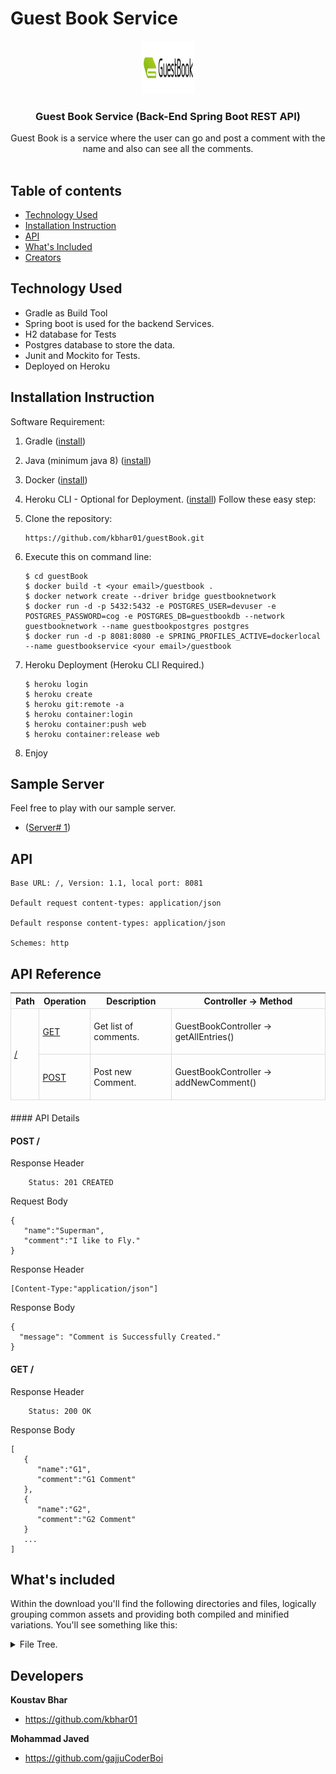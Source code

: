 # Guest Book Service

<p align="center">
  <a href="#">
    <img src="./img/img.png" alt="guest book logo" width="85" height="85">
  </a>
</p>

<h3 align="center">Guest Book Service (Back-End Spring Boot REST API)</h3>

<p align="center">
  Guest Book is a service where the user can go and post a comment with the name and also can see all the comments.
  <br>

  <br>
</p>

## Table of contents

- [Technology Used](#technology-used)
- [Installation Instruction](#installation-instruction)
- [API](#api)
- [What's Included](#whats-included)
- [Creators](#developers)


## Technology Used

- Gradle as Build Tool
- Spring boot is used for the backend Services.
- H2 database for Tests
- Postgres database to store the data.
- Junit and Mockito for Tests.
- Deployed on Heroku

## Installation Instruction

Software Requirement:
1. Gradle ([install](https://gradle.org/install/))

2. Java (minimum java 8) ([install](https://www.oracle.com/java/technologies/javase-downloads.html))

3. Docker ([install](https://docs.docker.com/get-docker/))

4. Heroku CLI - Optional for Deployment. ([install](https://devcenter.heroku.com/articles/heroku-cli)) 
Follow these easy step:


1. Clone the repository:
     ```
     https://github.com/kbhar01/guestBook.git
     ```
2. Execute this on command line:

     ```shell
     $ cd guestBook
     $ docker build -t <your email>/guestbook .
     $ docker network create --driver bridge guestbooknetwork
     $ docker run -d -p 5432:5432 -e POSTGRES_USER=devuser -e  POSTGRES_PASSWORD=cog -e POSTGRES_DB=guestbookdb --network guestbooknetwork --name guestbookpostgres postgres
     $ docker run -d -p 8081:8080 -e SPRING_PROFILES_ACTIVE=dockerlocal --name guestbookservice <your email>/guestbook
     ```
3. Heroku Deployment (Heroku CLI Required.)
   
   ```shell
   $ heroku login
   $ heroku create
   $ heroku git:remote -a
   $ heroku container:login
   $ heroku container:push web
   $ heroku container:release web
   ```
   

4. Enjoy

## Sample Server
Feel free to play with our sample server. 

-  ([Server# 1](https://guestbook-koustav-javed.herokuapp.com/))

## API
```text
Base URL: /, Version: 1.1, local port: 8081

Default request content-types: application/json

Default response content-types: application/json

Schemes: http 
```

## API Reference
<table style="
    width: 100%;
    max-width: 100%;
    margin-bottom: 20px;
    border: 1px solid #ddd;
    border-collapse: collapse;
    border-spacing: 0;
    background-color: transparent;
    display: table;
">
    <thead>
    <tr>
        <th>Path</th>
        <th>Operation</th>
        <th>Description</th>
        <th>Controller -> Method</th>
    </tr>
    </thead>
    <tbody>
    <tr>
        <td style="border: 1px solid #ddd;padding: 5px;" rowspan="2">
            <a href="#summary">/</a>
        </td>
        <td style="border: 1px solid #ddd;padding: 5px;">
            <a href="#get-entries">GET</a>
        </td>
        <td style="border: 1px solid #ddd;padding: 5px;">
            <p>Get list of comments. </p>
        </td>
        <td style="border: 1px solid #ddd;padding: 5px;">
            <p>GuestBookController -> getAllEntries()</p>
        </td>
    </tr>
    <tr>
        <td style="border: 1px solid #ddd;padding: 5px;">
            <a href="#post-comment">POST</a>
        </td>
        <td style="border: 1px solid #ddd;padding: 5px;">
            <p>Post new Comment.</p>
        </td>
        <td style="border: 1px solid #ddd;padding: 5px;">
            <p>GuestBookController -> addNewComment()</p>
        </td>
    </tr>
    </tbody>
</table>
#### API Details

#### POST /
Response Header
```text
    Status: 201 CREATED
```
Request Body
```json5
{
   "name":"Superman",
   "comment":"I like to Fly."
}
```

Response Header
```text
[Content-Type:"application/json"]
```

Response Body
```json5
{
  "message": "Comment is Successfully Created."
}
```

#### GET /
Response Header
```text
    Status: 200 OK
```

Response Body
```json5
[
   {
      "name":"G1",
      "comment":"G1 Comment"
   },
   {
      "name":"G2",
      "comment":"G2 Comment"
   }
   ...
]
```

## What's included

Within the download you'll find the following directories and files, logically grouping common assets and providing both compiled and minified variations. You'll see something like this:

<details>
<summary>
File Tree.
</summary>


```text
│   .gitignore
│   build.gradle
│   Command.sh
│   Dockerfile
│   gradlew
│   gradlew.bat
│   heroku.yml
│   Readme.md
│   settings.gradle
└───src
    ├───docs
    │   └───asciidoc
    │           index.adoc
    │
    ├───main
    │   ├───generated
    │   ├───java
    │   │   └───com
    │   │       └───cognizant
    │   │           └───guestBook
    │   │               │   GuestBookApplication.java
    │   │               │
    │   │               ├───controller
    │   │               │       GuestBookController.java
    │   │               │
    │   │               ├───entity
    │   │               │       GuestBookEntity.java
    │   │               │
    │   │               ├───repository
    │   │               │       GuestBookRepo.java
    │   │               │
    │   │               ├───request
    │   │               │       GuestBookRequest.java
    │   │               │
    │   │               ├───response
    │   │               │       GuestBookResponse.java
    │   │               │
    │   │               └───service
    │   │                       GuestBookService.java
    │   │
    │   └───resources
    │           application-dev.properties
    │           application-dockerlocal.properties
    │           application-production.properties
    │           application-qa.properties
    │           application.properties
    │
    └───test
        └───java
            └───com
                └───cognizant
                     └───guestBook
                        │   GuestBookApplicationTests.java
                        │
                        ├───integration
                        │       GuestBookTest.java
                        │
                        └───unit
                            ├───controller
                            │       GuestBookControllerTest.java
                            │
                            └───service
                                    GuestBookServiceTest.java


```

</details>


## Developers

**Koustav Bhar**

- <https://github.com/kbhar01>

**Mohammad Javed**

- <https://github.com/gajjuCoderBoi>
